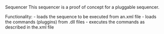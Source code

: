 Sequencer
  This sequencer is a proof of concept for a pluggable sequencer.
  
  Functionality:
     - loads the sequence to be executed from an.xml file
     - loads the commands (pluggins) from .dll files 
     - executes the commands as described in the.xml file